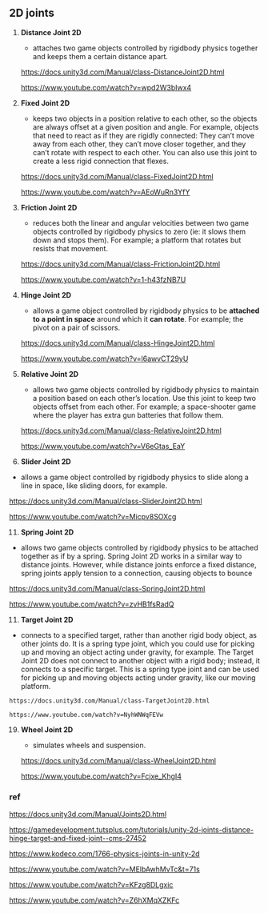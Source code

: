 ## 2D joints
1. **Distance Joint 2D** 
   - attaches two game objects controlled by rigidbody physics together and keeps them a certain distance apart.

   https://docs.unity3d.com/Manual/class-DistanceJoint2D.html

   https://www.youtube.com/watch?v=wpd2W3bIwx4
   
3. **Fixed Joint 2D**
   - keeps two objects in a position relative to each other, so the objects are always offset at a given position and angle. For example, objects that need to react as if they are rigidly connected: They can’t move away from each other, they can’t move closer together, and they can’t rotate with respect to each other. You can also use this joint to create a less rigid connection that flexes.
  
   https://docs.unity3d.com/Manual/class-FixedJoint2D.html

   https://www.youtube.com/watch?v=AEoWuRn3YfY

5. **Friction Joint 2D** 
   - reduces both the linear and angular velocities between two game objects controlled by rigidbody physics to zero (ie: it slows them down and stops them). For example; a platform that rotates but resists that movement.
  
   https://docs.unity3d.com/Manual/class-FrictionJoint2D.html

   https://www.youtube.com/watch?v=1-h43fzNB7U

7. **Hinge Joint 2D** 
   - allows a game object controlled by rigidbody physics to be **attached to a point in space** around which it **can rotate**. For example; the pivot on a pair of scissors.
  
   https://docs.unity3d.com/Manual/class-HingeJoint2D.html

   https://www.youtube.com/watch?v=l6awvCT29yU

8. **Relative Joint 2D**
   - allows two game objects controlled by rigidbody physics to maintain a position based on each other’s location. Use this joint to keep two objects offset from each other. For example; a space-shooter game where the player has extra gun batteries that follow them.
  
   https://docs.unity3d.com/Manual/class-RelativeJoint2D.html

   https://www.youtube.com/watch?v=V6eGtas_EaY

10. **Slider Joint 2D** 
   - allows a game object controlled by rigidbody physics to slide along a line in space, like sliding doors, for example.
  
   https://docs.unity3d.com/Manual/class-SliderJoint2D.html

   https://www.youtube.com/watch?v=Micpv8SOXcg

11. **Spring Joint 2D** 
   - allows two game objects controlled by rigidbody physics to be attached together as if by a spring. Spring Joint 2D works in a similar way to distance joints. However, while distance joints enforce a fixed distance, spring joints apply tension to a connection, causing objects to bounce
  
   https://docs.unity3d.com/Manual/class-SpringJoint2D.html

   https://www.youtube.com/watch?v=zvHB1fsRadQ
   
11. **Target Joint 2D** 
   - connects to a specified target, rather than another rigid body object, as other joints do. It is a spring type joint, which you could use for picking up and moving an object acting under gravity, for example. The Target Joint 2D does not connect to another object with a rigid body; instead, it connects to a specific target. This is a spring type joint and can be used for picking up and moving objects acting under gravity, like our moving platform.
  
    https://docs.unity3d.com/Manual/class-TargetJoint2D.html

    https://www.youtube.com/watch?v=NyhWNWqFEVw

19. **Wheel Joint 2D** 
    - simulates wheels and suspension.

    https://docs.unity3d.com/Manual/class-WheelJoint2D.html

    https://www.youtube.com/watch?v=Fcjxe_KhgI4

    
### ref

https://docs.unity3d.com/Manual/Joints2D.html

https://gamedevelopment.tutsplus.com/tutorials/unity-2d-joints-distance-hinge-target-and-fixed-joint--cms-27452

https://www.kodeco.com/1766-physics-joints-in-unity-2d

https://www.youtube.com/watch?v=MElbAwhMvTc&t=71s

https://www.youtube.com/watch?v=KFzg8DLgxic

https://www.youtube.com/watch?v=Z6hXMqXZKFc
